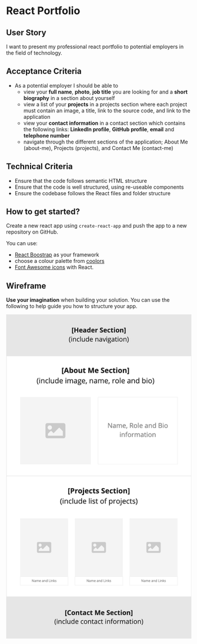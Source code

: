 # React Portfolio

## User Story

I want to present my professional react portfolio to potential employers in the field of technology.

## Acceptance Criteria

- As a potential employer I should be able to
  - view your **full name**, **photo**, **job title** you are looking for and a **short biography** in a section about yourself
  - view a list of your **projects** in a projects section where each project must contain an image, a title, link to the source code, and link to the application
  - view your **contact information** in a contact section which contains the following links: **LinkedIn profile**, **GitHub profile**, **email** and **telephone number**
  - navigate through the different sections of the application; About Me (about-me), Projects (projects), and Contact Me (contact-me)

## Technical Criteria

- Ensure that the code follows semantic HTML structure
- Ensure that the code is well structured, using re-useable components
- Ensure the codebase follows the React files and folder structure

## How to get started?

Create a new react app using `create-react-app` and push the app to a new repository on GitHub.

You can use:

- [React Boostrap](https://react-bootstrap.github.io/) as your framework
- choose a colour palette from [coolors](https://coolors.co/)
- [Font Awesome icons](https://fontawesome.com/v5/docs/web/use-with/react) with React.

## Wireframe

**Use your imagination** when building your solution. You can use the following to help guide you how to structure your app.

![wireframe](./wireframe.png)
